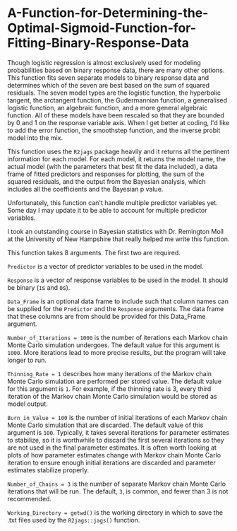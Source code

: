 # A-Function-for-Determining-the-Optimal-Sigmoid-Function-for-Fitting-Binary-Response-Data

Though logistic regression is almost exclusively used for modeling probabilities based on binary response data, there are many other options. This function fits seven separate models to binary response data and determines which of the seven are best based on the sum of squared residuals. The seven model types are the logistic function, the hyperbolic tangent, the arctangent function, the Gudermannian function, a generalised logistic function, an algebraic function, and a more general algebraic function. All of these models have been rescaled so that they are bounded by 0 and 1 on the response variable axis. When I get better at coding, I'd like to add the error function, the smoothstep function, and the inverse probit model into the mix.

This function uses the `R2jags` package heavily and it returns all the pertinent information for each model. For each model, it returns the model name, the actual model (with the parameters that best fit the data included), a data frame of fitted predictors and responses for plotting, the sum of the squared residuals, and the output from the Bayesian analysis, which includes all the coefficients and the Bayesian p value.

Unfortunately, this function can't handle multiple predictor variables yet. Some day I may update it to be able to account for multiple predictor variables.

I took an outstanding course in Bayesian statistics with Dr. Remington Moll at the University of New Hampshire that really helped me write this function.

This function takes 8 arguments. The first two are required.

`Predictor` is a vector of predictor variables to be used in the model.

`Response` is a vector of response variables to be used in the model. It should be binary (`1`s and `0`s).

`Data_Frame` is an optional data frame to include such that column names can be supplied for the `Predictor` and the `Response` arguments. The data frame that these columns are from should be provided for this Data_Frame argument.

`Number_of_Iterations = 1000` is the number of iterations each Markov chain Monte Carlo simulation undergoes. The default value for this argument is `1000`. More iterations lead to more precise results, but the program will take longer to run.

`Thinning_Rate = 1` describes how many iterations of the Markov chain Monte Carlo simulation are performed per stored value. The default value for this argument is `1`. For example, if the thinning rate is 3, every third iteration of the Markov chain Monte Carlo simulation would be stored as model output.

`Burn_in_Value = 100` is the number of initial iterations of each Markov chain Monte Carlo simulation that are discarded. The default value of this argument is `100`. Typically, it takes several iterations for parameter estimates to stabilize, so it is worthwhile to discard the first several iterations so they are not used in the final parameter estimates. It is often worth looking at plots of how parameter estimates change with Markov chain Monte Carlo iteration to ensure enough initial iterations are discarded and parameter estimates stabilize properly.

`Number_of_Chains = 3` is the number of separate Markov chain Monte Carlo iterations that will be run. The default, `3`, is common, and fewer than 3 is not recommended.

`Working_Directory = getwd()` is the working directory in which to save the .txt files used by the `R2jags::jags()` function.
